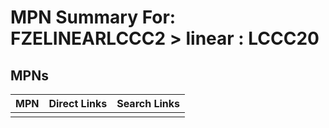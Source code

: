 



# MPN Summary For: FZELINEARLCCC2 > linear : LCCC20

## MPNs
  

|MPN|Direct Links|Search Links|
| :--- | :--- | :--- |
||||
